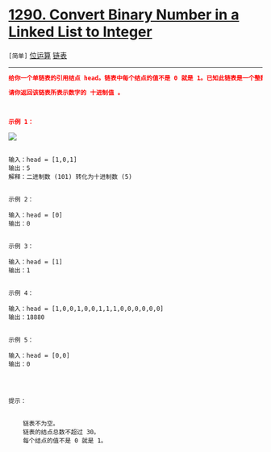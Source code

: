 # [1290. Convert Binary Number in a Linked List to Integer](https://leetcode-cn.com/problems/convert-binary-number-in-a-linked-list-to-integer/)

`[简单]` [位运算](https://leetcode-cn.com/tag/bit-manipulation/)  [链表](https://leetcode-cn.com/tag/linked-list/) 

---

```json
给你一个单链表的引用结点 head。链表中每个结点的值不是 0 就是 1。已知此链表是一个整数数字的二进制表示形式。

请你返回该链表所表示数字的 十进制值 。

 

示例 1：

```

![](https://assets.leetcode-cn.com/aliyun-lc-upload/uploads/2019/12/15/graph-1.png)

```

输入：head = [1,0,1]
输出：5
解释：二进制数 (101) 转化为十进制数 (5)


示例 2：

输入：head = [0]
输出：0


示例 3：

输入：head = [1]
输出：1


示例 4：

输入：head = [1,0,0,1,0,0,1,1,1,0,0,0,0,0,0]
输出：18880


示例 5：

输入：head = [0,0]
输出：0


 

提示：


	链表不为空。
	链表的结点总数不超过 30。
	每个结点的值不是 0 就是 1。


```
